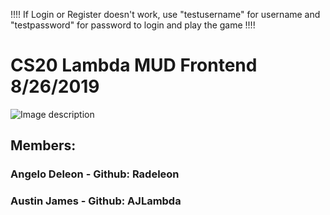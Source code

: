 !!!! If Login or Register doesn't work, use "testusername" for username and "testpassword" for password to login and play the game !!!!

# CS20 Lambda MUD Frontend  8/26/2019
![Image description](https://i.ibb.co/88QV8Kg/Screen-Shot-2019-08-28-at-11-53-26-AM.png)
## Members:
### Angelo Deleon - Github: Radeleon
### Austin James - Github: AJLambda

